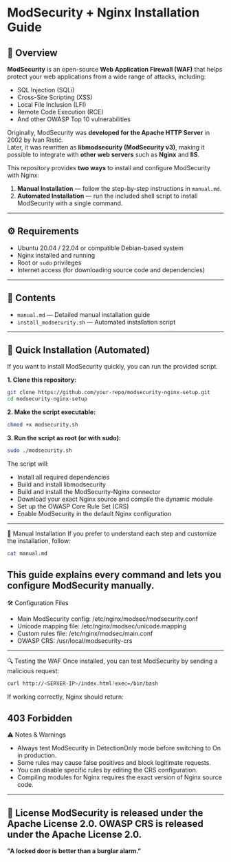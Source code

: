 # ModSecurity + Nginx Installation Guide

## 📌 Overview
**ModSecurity** is an open-source **Web Application Firewall (WAF)** that helps protect your web applications from a wide range of attacks, including:

- SQL Injection (SQLi)
- Cross-Site Scripting (XSS)
- Local File Inclusion (LFI)
- Remote Code Execution (RCE)
- And other OWASP Top 10 vulnerabilities

Originally, ModSecurity was **developed for the Apache HTTP Server** in 2002 by Ivan Ristić.  
Later, it was rewritten as **libmodsecurity (ModSecurity v3)**, making it possible to integrate with **other web servers** such as **Nginx** and **IIS**.

This repository provides **two ways** to install and configure ModSecurity with Nginx:
1. **Manual Installation** — follow the step-by-step instructions in `manual.md`.
2. **Automated Installation** — run the included shell script to install ModSecurity with a single command.

---

## ⚙️ Requirements
- Ubuntu 20.04 / 22.04 or compatible Debian-based system
- Nginx installed and running
- Root or `sudo` privileges
- Internet access (for downloading source code and dependencies)

---

## 📂 Contents
- `manual.md` — Detailed manual installation guide  
- `install_modsecurity.sh` — Automated installation script  

---

## 🚀 Quick Installation (Automated)
If you want to install ModSecurity quickly, you can run the provided script.

**1. Clone this repository:**
```bash
git clone https://github.com/your-repo/modsecurity-nginx-setup.git
cd modsecurity-nginx-setup
```
**2. Make the script executable:**
```bash
chmod +x modsecurity.sh
```
**3. Run the script as root (or with sudo):**
```bash
sudo ./modsecurity.sh
```
The script will:
- Install all required dependencies
- Build and install libmodsecurity
- Build and install the ModSecurity-Nginx connector
- Download your exact Nginx source and compile the dynamic module
- Set up the OWASP Core Rule Set (CRS)  
- Enable ModSecurity in the default Nginx configuration

---

📖 Manual Installation
If you prefer to understand each step and customize the installation, follow:
```bash
cat manual.md
```
This guide explains every command and lets you configure ModSecurity manually.
---
🛠 Configuration Files
- Main ModSecurity config: /etc/nginx/modsec/modsecurity.conf
- Unicode mapping file: /etc/nginx/modsec/unicode.mapping
- Custom rules file: /etc/nginx/modsec/main.conf
- OWASP CRS: /usr/local/modsecurity-crs
---
🔍 Testing the WAF
Once installed, you can test ModSecurity by sending a malicious request:
```bash
curl http://<SERVER-IP>/index.html?exec=/bin/bash
```
If working correctly, Nginx should return:

**403 Forbidden**
---

⚠️ Notes & Warnings
- Always test ModSecurity in DetectionOnly mode before switching to On in production.
- Some rules may cause false positives and block legitimate requests.
- You can disable specific rules by editing the CRS configuration.
- Compiling modules for Nginx requires the exact version of Nginx source code.
---

📜 License
ModSecurity is released under the Apache License 2.0.
OWASP CRS is released under the Apache License 2.0.
---

**"A locked door is better than a burglar alarm."**
